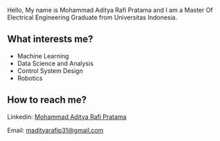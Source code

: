 Hello, My name is Mohammad Aditya Rafi Pratama and I am a Master Of Electrical Engineering Graduate from Universitas Indonesia.

## What interests me?
- Machine Learning
- Data Science and Analysis
- Control System Design
- Robotics

## How to reach me?
Linkedin: [Mohammad Aditya Rafi Pratama](https://www.linkedin.com/in/mohammad-aditya-rafi-pratama/)

Email: madityarafip31@gmail.com


